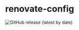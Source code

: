 # renovate-config

![GitHub release (latest by date)](https://img.shields.io/github/v/release/nekottyo/renovate-config)

